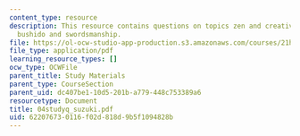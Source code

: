 ```yaml
---
content_type: resource
description: This resource contains questions on topics zen and creativity, zen religion,
  bushido and swordsmanship.
file: https://ol-ocw-studio-app-production.s3.amazonaws.com/courses/21h-522-japan-in-the-age-of-the-samurai-history-and-film-fall-2006/622076730116f02d818d9b5f1094828b_04studyq_suzuki.pdf
file_type: application/pdf
learning_resource_types: []
ocw_type: OCWFile
parent_title: Study Materials
parent_type: CourseSection
parent_uid: dc407be1-10d5-201b-a779-448c753389a6
resourcetype: Document
title: 04studyq_suzuki.pdf
uid: 62207673-0116-f02d-818d-9b5f1094828b
---
```

